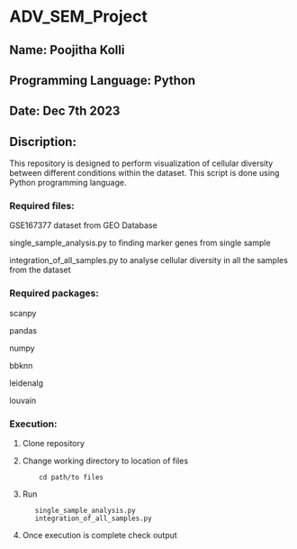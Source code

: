 # ADV_SEM_Project
## Name: Poojitha Kolli
## Programming Language: Python 
## Date: Dec 7th 2023
## Discription:
   This repository is designed to perform visualization of cellular diversity between different conditions within the dataset. This script is done using Python programming language.

### Required files:
GSE167377 dataset from GEO Database

single_sample_analysis.py to finding marker genes from single sample

integration_of_all_samples.py to analyse cellular diversity in all the samples from the dataset

### Required packages: 
scanpy

pandas

numpy

bbknn

leidenalg

louvain

### Execution:
1. Clone repository
2. Change working directory to location of files
          
           cd path/to files
          
3. Run
         
          single_sample_analysis.py
          integration_of_all_samples.py

4. Once execution is complete check output

